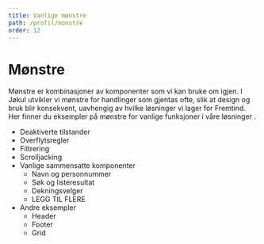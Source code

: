 ```yaml
---
title: Vanlige mønstre
path: /profil/monstre
order: 12
---
```


# Mønstre

Mønstre er kombinasjoner av komponenter som vi kan bruke om igjen. I Jøkul utvikler vi mønstre for handlinger som gjentas ofte, slik at design og bruk blir konsekvent, uavhengig av hvilke løsninger vi lager for Fremtind. Her finner du eksempler på mønstre for vanlige funksjoner i våre løsninger .

-   Deaktiverte tilstander
-   Overflytsregler
-   Filtrering
-   Scrolljacking
-   Vanlige sammensatte komponenter
    -   Navn og personnummer
    -   Søk og listeresultat
    -   Dekningsvelger
    -   LEGG TIL FLERE
-   Andre eksempler
    -   Header
    -   Footer
    -   Grid
